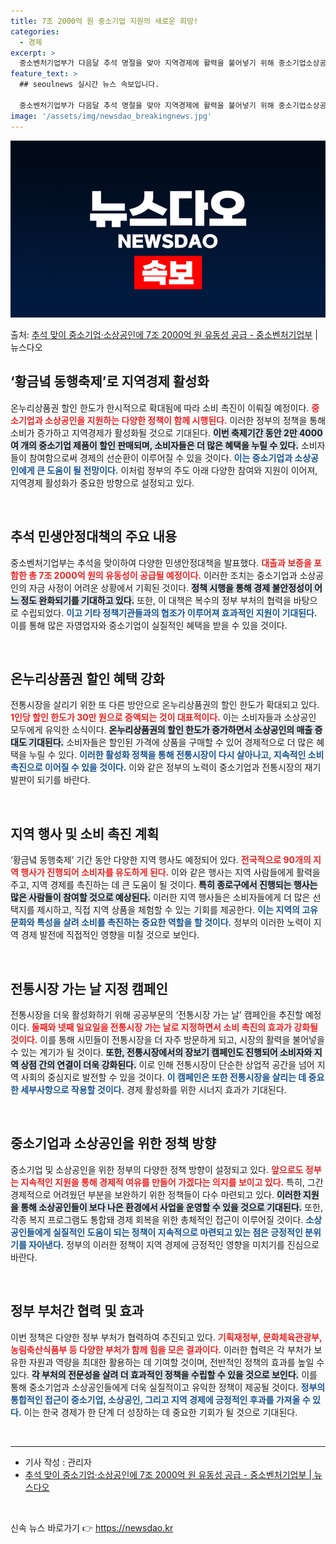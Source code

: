 ```yaml
---
title: 7조 2000억 원 중소기업 지원의 새로운 희망!
categories:
  - 경제
excerpt: >
  중소벤처기업부가 다음달 추석 명절을 맞아 지역경제에 활력을 불어넣기 위해 중소기업소상공인 정책자금 공급에 나…
feature_text: >
  ## seoulnews 실시간 뉴스 속보입니다.

  중소벤처기업부가 다음달 추석 명절을 맞아 지역경제에 활력을 불어넣기 위해 중소기업소상공인 정책자금 공급에 나…
image: '/assets/img/newsdao_breakingnews.jpg'
---
```


![뉴스다오 속보](/assets/img/newsdao_breakingnews.jpg)

<p>출처: <a href="https://newsdao.kr/1760" rel="dofollow">추석 맞이 중소기업·소상공인에 7조 2000억 원 유동성 공급 - 중소벤처기업부</a> | 뉴스다오</p>

<h2 data-ke-size="size26">‘황금녘 동행축제’로 지역경제 활성화</h2>

<p data-ke-size="size16">온누리상품권 할인 한도가 한시적으로 확대됨에 따라 소비 촉진이 이뤄질 예정이다. <b><span style="color: #ee2323;">중소기업과 소상공인을 지원하는 다양한 정책이 함께 시행된다.</span></b> 이러한 정부의 정책을 통해 소비가 증가하고 지역경제가 활성화될 것으로 기대된다. <b><span style="background-color: #21538527;">이번 축제기간 동안 2만 4000여 개의 중소기업 제품이 할인 판매되며, 소비자들은 더 많은 혜택을 누릴 수 있다.</span></b> 소비자들이 참여함으로써 경제의 선순환이 이루어질 수 있을 것이다. <b><span style="color: #1a5490;">이는 중소기업과 소상공인에게 큰 도움이 될 전망이다.</span></b> 이처럼 정부의 주도 아래 다양한 참여와 지원이 이어져, 지역경제 활성화가 중요한 방향으로 설정되고 있다.</p>

<p data-ke-size="size16">&nbsp;</p>

<h2 data-ke-size="size26">추석 민생안정대책의 주요 내용</h2>

<p data-ke-size="size16">중소벤처기업부는 추석을 맞이하여 다양한 민생안정대책을 발표했다. <b><span style="color: #ee2323;">대출과 보증을 포함한 총 7조 2000억 원의 유동성이 공급될 예정이다.</span></b> 이러한 조치는 중소기업과 소상공인의 자금 사정이 어려운 상황에서 기획된 것이다. <b><span style="background-color: #21538527;">정책 시행을 통해 경제 불안정성이 어느 정도 완화되기를 기대하고 있다.</span></b> 또한, 이 대책은 복수의 정부 부처의 협력을 바탕으로 수립되었다. <b><span style="color: #1a5490;">이고 기타 정책기관들과의 협조가 이루어져 효과적인 지원이 기대된다.</span></b> 이를 통해 많은 자영업자와 중소기업이 실질적인 혜택을 받을 수 있을 것이다.</p>

<p data-ke-size="size16">&nbsp;</p>

<h2 data-ke-size="size26">온누리상품권 할인 혜택 강화</h2>

<p data-ke-size="size16">전통시장을 살리기 위한 또 다른 방안으로 온누리상품권의 할인 한도가 확대되고 있다. <b><span style="color: #ee2323;">1인당 할인 한도가 30만 원으로 증액되는 것이 대표적이다.</span></b> 이는 소비자들과 소상공인 모두에게 유익한 소식이다. <b><span style="background-color: #21538527;">온누리상품권의 할인 한도가 증가하면서 소상공인의 매출 증대도 기대된다.</span></b> 소비자들은 할인된 가격에 상품을 구매할 수 있어 경제적으로 더 많은 혜택을 누릴 수 있다. <b><span style="color: #1a5490;">이러한 활성화 정책을 통해 전통시장이 다시 살아나고, 지속적인 소비 촉진으로 이어질 수 있을 것이다.</span></b> 이와 같은 정부의 노력이 중소기업과 전통시장의 재기 발판이 되기를 바란다.</p>

<p data-ke-size="size16">&nbsp;</p>

<h2 data-ke-size="size26">지역 행사 및 소비 촉진 계획</h2>

<p data-ke-size="size16">‘황금녘 동행축제’ 기간 동안 다양한 지역 행사도 예정되어 있다. <b><span style="color: #ee2323;">전국적으로 90개의 지역 행사가 진행되어 소비자를 유도하게 된다.</span></b> 이와 같은 행사는 지역 사람들에게 활력을 주고, 지역 경제를 촉진하는 데 큰 도움이 될 것이다. <b><span style="background-color: #21538527;">특히 종로구에서 진행되는 행사는 많은 사람들이 참여할 것으로 예상된다.</span></b> 이러한 지역 행사들은 소비자들에게 더 많은 선택지를 제시하고, 직접 지역 상품을 체험할 수 있는 기회를 제공한다. <b><span style="color: #1a5490;">이는 지역의 고유 문화와 특성을 살려 소비를 촉진하는 중요한 역할을 할 것이다.</span></b> 정부의 이러한 노력이 지역 경제 발전에 직접적인 영향을 미칠 것으로 보인다.</p>

<p data-ke-size="size16">&nbsp;</p>

<h2 data-ke-size="size26">전통시장 가는 날 지정 캠페인</h2>

<p data-ke-size="size16">전통시장을 더욱 활성화하기 위해 공공부문의 ‘전통시장 가는 날’ 캠페인을 추진할 예정이다. <b><span style="color: #ee2323;">둘째와 넷째 일요일을 전통시장 가는 날로 지정하면서 소비 촉진의 효과가 강화될 것이다.</span></b> 이를 통해 시민들이 전통시장을 더 자주 방문하게 되고, 시장의 활력을 불어넣을 수 있는 계기가 될 것이다. <b><span style="background-color: #21538527;">또한, 전통시장에서의 장보기 캠페인도 진행되어 소비자와 지역 상점 간의 연결이 더욱 강화된다.</span></b> 이로 인해 전통시장이 단순한 상업적 공간을 넘어 지역 사회의 중심지로 발전할 수 있을 것이다. <b><span style="color: #1a5490;">이 캠페인은 또한 전통시장을 살리는 데 중요한 세부사항으로 작용할 것이다.</span></b> 경제 활성화를 위한 시너지 효과가 기대된다.</p>

<p data-ke-size="size16">&nbsp;</p>

<h2 data-ke-size="size26">중소기업과 소상공인을 위한 정책 방향</h2>

<p data-ke-size="size16">중소기업 및 소상공인을 위한 정부의 다양한 정책 방향이 설정되고 있다. <b><span style="color: #ee2323;">앞으로도 정부는 지속적인 지원을 통해 경제적 여유를 만들어 가겠다는 의지를 보이고 있다.</span></b> 특히, 그간 경제적으로 어려웠던 부분을 보완하기 위한 정책들이 다수 마련되고 있다. <b><span style="background-color: #21538527;">이러한 지원을 통해 소상공인들이 보다 나은 환경에서 사업을 운영할 수 있을 것으로 기대된다.</span></b> 또한, 각종 복지 프로그램도 통합돼 경제 회복을 위한 총체적인 접근이 이루어질 것이다. <b><span style="color: #1a5490;">소상공인들에게 실질적인 도움이 되는 정책이 지속적으로 마련되고 있는 점은 긍정적인 분위기를 자아낸다.</span></b> 정부의 이러한 정책이 지역 경제에 긍정적인 영향을 미치기를 진심으로 바란다.</p>

<p data-ke-size="size16">&nbsp;</p>

<h2 data-ke-size="size26">정부 부처간 협력 및 효과</h2>

<p data-ke-size="size16">이번 정책은 다양한 정부 부처가 협력하여 추진되고 있다. <b><span style="color: #ee2323;">기획재정부, 문화체육관광부, 농림축산식품부 등 다양한 부처가 함께 힘을 모은 결과이다.</span></b> 이러한 협력은 각 부처가 보유한 자원과 역량을 최대한 활용하는 데 기여할 것이며, 전반적인 정책의 효과를 높일 수 있다. <b><span style="background-color: #21538527;">각 부처의 전문성을 살려 더 효과적인 정책을 수립할 수 있을 것으로 보인다.</span></b> 이를 통해 중소기업과 소상공인들에게 더욱 실질적이고 유익한 정책이 제공될 것이다. <b><span style="color: #1a5490;">정부의 통합적인 접근이 중소기업, 소상공인, 그리고 지역 경제에 긍정적인 후과를 가져올 수 있다.</span></b> 이는 한국 경제가 한 단계 더 성장하는 데 중요한 기회가 될 것으로 기대된다.</p>

<p data-ke-size="size16">&nbsp;</p>

<hr>

<ul>
    <li>기사 작성 : 관리자</li>
    <li><a href="https://newsdao.kr/1760">추석 맞이 중소기업·소상공인에 7조 2000억 원 유동성 공급 - 중소벤처기업부 | 뉴스다오</a></li>
</ul>

<p data-ke-size="size16">&nbsp;</p> 

신속 뉴스 바로가기 👉 <a href="https://newsdao.kr" rel="dofollow">https://newsdao.kr</a>


